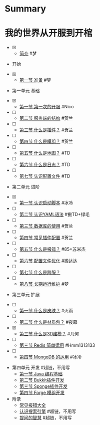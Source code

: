 # Summary
# 我的世界从开服到开棺

- [x] * [简介](README.md) #梦
* 开始
- [x]   * [第一节 准备](Prepare.md) #梦
* 第一单元 基础
- [x]   * [第一节 第一次的开服](FirstRun.md) #Nico
- [ ]   * [第二节 服务端的结构](Structure.md) #贺兰
- [ ]   * [第三节 什么是插件？](Plugin.md) #贺兰
- [ ]   * [第四节 什么是模组？](Mod.md) #贺兰
- [ ]   * [第五节 什么是地图？](Map.md) #TD
- [ ]   * [第六节 什么是日志？](Log.md) #TD
- [ ]   * [第七节 认识配置文件](WhatsConfig.md) #TD
* 第二单元 进阶
- [x]   * [第一节 认识启动脚本](RunScript.md) #冰冷
- [ ]   * [第二节 认识YAML语法](Yaml.md) #搬TD+绿毛
- [ ]   * [第三节 数据库的使用](Sql.md) #贺兰
- [ ]   * [第四节 常见插件配置](CommonPluginConf.md) #贺兰
- [ ]   * [第五节 什么是报错？](WhatsError.md) #85+苏米杰
- [ ]   * [第六节 配置文件优化](Optimization.md) #搬达达
- [ ]   * [第七节 什么是跨服？](BungeeCord.md)
- [ ]   * [第八节 长期运行维护](Maintain.md) #梦
* 第三单元 扩展
- [ ]   * [第一节 什么是皮肤？](Skin.md) #火雨
- [ ]   * [第二节 什么是材质包？](Texture.md) #夜幕
- [x]   * [第三节 什么是3D建模？](Model.md) #几何
- [ ]   * [第三节 Redis 简单运用](Redis.md) #Hmm1313133
- [ ]   * [第四节 MongoDB 的运用](MongoDB.md) #冰冷
* 第四单元 开发 #超链，不用写
  * [第一节  Java 编程基础](Java.md)
  * [第二节 Bukkit插件开发](BukkitDev.md)
  * [第三节 Sponge插件开发](SpongeDev.md)
  * [第四节 Forge 模组开发](ForgeDev.md)
* 附录
  * [常见报错大全](Errors.md)
  * [认识搜索引擎](SearchEngine.md) #超链，不用写
  * [提问的智慧](How-To-Ask-Questions-The-Smart-Way.md) #超链，不用写
